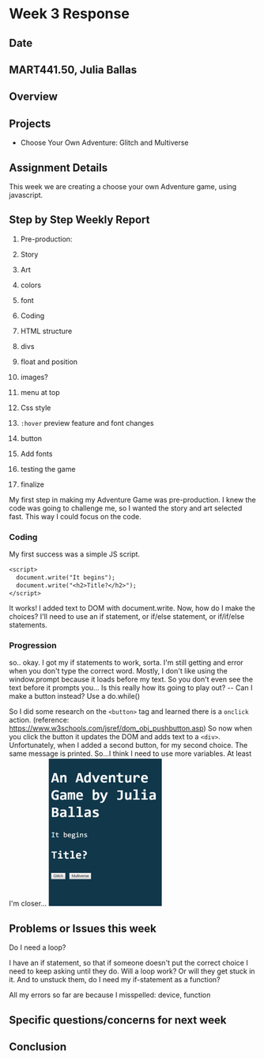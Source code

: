 # Week 3 Response
## Date
## MART441.50, Julia Ballas


## Overview

## Projects

- Choose Your Own Adventure: Glitch and Multiverse

## Assignment Details
This week we are creating a choose your own Adventure game, using javascript.


## Step by Step Weekly Report

1. Pre-production:
  1. Story
  2. Art
  3. colors
  4. font
2. Coding
3. HTML structure
  1. divs
  2. float and position
  3. images?
  4. menu at top
4. Css style
  1. `:hover` preview feature and font changes
  2.  button
  3.  Add fonts

5. testing the game
6. finalize

My first step in making my Adventure Game was pre-production. I knew the code was going to challenge me, so I wanted the story and art selected fast. This way I could focus on the code.

### Coding
My first success was a simple JS script.
```JS
<script>
  document.write("It begins");
  document.write("<h2>Title?</h2>");
</script>
```

It works! I added text to DOM with document.write.
Now, how do I make the choices? I'll need to use an if statement, or if/else statement, or if/if/else statements.

### Progression

so.. okay. I got my if statements to work, sorta. I'm still getting and error when you don't type the correct word. Mostly, I don't like using the window.prompt because it loads before my text. So you don't even see the text before it prompts you... Is this really how its going to play out? -- Can I make a button instead? Use a do.while()

So I did some research on the `<button>` tag and learned there is a `onclick` action. (reference: https://www.w3schools.com/jsref/dom_obj_pushbutton.asp) So now when you click the button it updates the DOM and adds text to a `<div>`. Unfortunately, when I added a second button, for my second choice. The same message is printed. So...I think I need to use more variables. At least I'm closer...
 ![First version of title game screen with text only](./images/title_gamescreen.png)
###



## Problems or Issues this week
Do I need a loop?

I have an if statement, so that if someone doesn't put the correct choice I need to keep asking until they do. Will a loop work? Or will they get stuck in it. And to unstuck them, do I need my if-statement as a function?

All my errors so far are because I misspelled: device, function

## Specific questions/concerns for next week

## Conclusion
